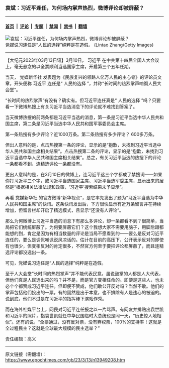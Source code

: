 ### 袁斌：习近平连任，为何场内掌声热烈，微博评论却被屏蔽？

---

#### [首页](../../../..?n13949208) &nbsp;|&nbsp; [评论](../../../../../epoch-comment?n13949208) &nbsp;|&nbsp; [专题](../../../../../epoch-special?n13949208) &nbsp;|&nbsp; [禁闻](../../../../../epoch-news?n13949208) &nbsp;|&nbsp; [禁书](../../../../../books?n13949208) &nbsp;|&nbsp; [翻墙](https://github.com/gfw-breaker/nogfw/blob/master/README.md?n13949208)


<div><img alt="袁斌：习近平连任，为何场内掌声热烈，微博评论却被屏蔽？" class="attachment-djy_600_400 size-djy_600_400 wp-post-image" src="https://i.epochtimes.com/assets/uploads/2018/01/xi-jinping-GettyImages-866180178-600x400.jpg"/>
<div class="caption">
 党媒说习连任是“人民的选择”纯粹是在造假。 (Lintao Zhang/Getty Images)
</div></div><hr/><div class="post_content" id="artbody" itemprop="articleBody">
 <!-- article content begin -->
 <p>
  【大纪元2023年03月13日讯】3月10日，
  <ok href="https://www.epochtimes.com/gb/tag/%E4%B9%A0%E8%BF%91%E5%B9%B3.html">
   习近平
  </ok>
  在中共第十四届全国人大会议上，毫无悬念的以全票顺利当选国家主席，开启第三个五年任期。
 </p>
 <p>
  当天，
  <ok href="https://www.epochtimes.com/gb/tag/%E5%85%9A%E5%AA%92%E6%96%B0%E5%8D%8E%E7%A4%BE.html">
   党媒新华社
  </ok>
  发表题为《民族复兴的领路人亿万人民的主心骨》的评论员文章，开头便称
  <ok href="https://www.epochtimes.com/gb/tag/%E4%B9%A0%E8%BF%91%E5%B9%B3.html">
   习近平
  </ok>
  连任是“
  <ok href="https://www.epochtimes.com/gb/tag/%E4%BA%BA%E6%B0%91%E7%9A%84%E9%80%89%E6%8B%A9.html">
   人民的选择
  </ok>
  ”，并称“长时间的热烈掌声响彻人民大会堂”。
 </p>
 <p>
  “长时间的热烈掌声”有没有？确实有。但习近平连任真是“
  <ok href="https://www.epochtimes.com/gb/tag/%E4%BA%BA%E6%B0%91%E7%9A%84%E9%80%89%E6%8B%A9.html">
   人民的选择
  </ok>
  ”吗？只要看一下微博热搜上有关习近平当选消息下的评论就不难找到答案了。
 </p>
 <p>
  当天微博热搜的前两条都是习近平当选的消息，第一条是习近平当选中华人民共和国主席，第二条是习近平当选中华人民共和国军事委员会主席。
 </p>
 <p>
  第一条热搜有多少评论？近1000万条。第二条热搜有多少评论？ 600多万条。
 </p>
 <p>
  但出人意料的是，点击热搜第一条的评论，显示的是“抱歉，未找到习近平当选中华人民共和国主席相关结果”。点击热搜第二条的评论，显示的是“抱歉，未找到习近平当选中华人民共和国主席相关结果”。总之，有关习近平当选的热搜下的评论一条都看不到，连精选评论一条都没有。
 </p>
 <p>
  更出人意料的是，在3月10日的微博上，连习近平这三个字都成了禁搜词——如果你打习近平三个字，或习近平当选国家主席、习近平当选军委主席，显示出来的居然是“根据相关法律法规和政策，‘习近平’搜索结果未予显示”。
 </p>
 <p>
  再看
  <ok href="https://www.epochtimes.com/gb/tag/%E5%85%9A%E5%AA%92%E6%96%B0%E5%8D%8E%E7%A4%BE.html">
   党媒新华社
  </ok>
  的官方微博“新华视点”，是它率先发出了题为“习近平当选为中华人民共和国主席”的快讯。这条快讯发出后，下方很快显示有近万条留言并在持续增加，但留言栏却开启了精选模式，且显示“还没有人评论”。
 </p>
 <p>
  那么为何微博上习近平当选的消息下有那么多评论，却一条都看不到？很简单，当局把它们统统屏蔽了。为何要屏蔽它们？这个我想大家不需要用脑子，用脚后跟都能想的到，肯定是因为有相当数量的评论是当局不愿看到的——要么是反对习近平连任的，要么是调侃嘲讽说风凉话的。估计在目前的高压下，公开表示反对的即使有也很少，但变相反对的肯定很多，不然官方何至于要把评论都屏蔽了，而且连精选评论都没选出一条。
 </p>
 <p>
  可见，党媒说习连任是“人民的选择”纯粹是在造假。
 </p>
 <p>
  至于人大会堂“长时间的热烈掌声”并不能代表民意。虽说鼓掌的人都是人大代表，但他们真是人民选出来的吗？并不是，而是官方变相任命的。即便是这些人，也未必个个都赞成习近平连任。但即便不赞成，他们敢公开反对吗？当然不敢。他们的掌声包括他们投出的一票，有的固然是出于本意，也不排除有人是违心的被迫的。说到底，他们不过是在习近平的指挥棒下演戏作秀。
 </p>
 <p>
  而在海外社媒平台上，网民对习近平连任报之以一片骂声。有网友并排贴出袁世凯和习近平的照片，指袁世凯就任中华民国临时大总统也是同一天，“历史惊人地相似”。还有的说，“全票通过，没有反对票，没有弃权票，100%的支持率！这就是全过程民主？这就是全球最大规模的民主选举？”
 </p>
 <p>
  责任编辑：高义
 </p>
 <!-- article content end -->
 <div id="below_article_ad">
 </div>
</div>


---

原文链接（需翻墙）：https://www.epochtimes.com/gb/23/3/13/n13949208.htm